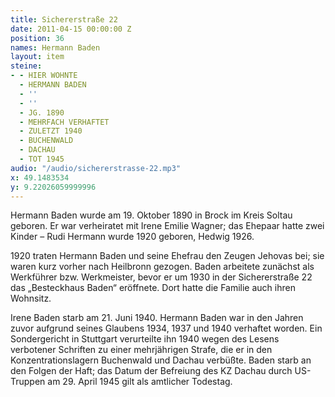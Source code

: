```yaml
---
title: Sichererstraße 22
date: 2011-04-15 00:00:00 Z
position: 36
names: Hermann Baden
layout: item
steine:
- - HIER WOHNTE
  - HERMANN BADEN
  - ''
  - ''
  - JG. 1890
  - MEHRFACH VERHAFTET
  - ZULETZT 1940
  - BUCHENWALD
  - DACHAU
  - TOT 1945
audio: "/audio/sichererstrasse-22.mp3"
x: 49.1483534
y: 9.22026059999996
---
```


Hermann Baden wurde am 19. Oktober 1890 in Brock im Kreis Soltau geboren. Er war verheiratet mit Irene Emilie Wagner; das Ehepaar hatte zwei Kinder – Rudi Hermann wurde 1920 geboren, Hedwig 1926.

1920 traten Hermann Baden und seine Ehefrau den Zeugen Jehovas bei; sie waren kurz vorher nach Heilbronn gezogen. Baden arbeitete zunächst als Werkführer bzw. Werkmeister, bevor er um 1930 in der Sichererstraße 22 das „Besteckhaus Baden“ eröffnete. Dort hatte die Familie auch ihren Wohnsitz.

Irene Baden starb am 21. Juni 1940. Hermann Baden war in den Jahren zuvor aufgrund seines Glaubens 1934, 1937 und 1940 verhaftet worden. Ein Sondergericht in Stuttgart verurteilte ihn 1940 wegen des Lesens verbotener Schriften zu einer mehrjährigen Strafe, die er in den Konzentrationslagern Buchenwald und Dachau verbüßte. Baden starb an den Folgen der Haft; das Datum der Befreiung des KZ Dachau durch US-Truppen am 29. April 1945 gilt als amtlicher Todestag.